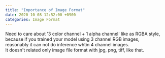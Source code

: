 ```yaml
---
title: "Importance of Image Format"
date: 2020-10-08 12:52:00 +0900
categories: Image Format 
---
```


Need to care about '3 color channel + 1 alpha channel' like as RGBA style,
because if you trained your model using 3 channel RGB images,    
reasonably it can not do inference whtin 4 channel images.    
It doesn't related only image file format with jpg, png, tiff, like that.    
